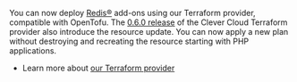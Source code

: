 
You can now deploy [Redis®](/developers/doc/addons/redis) add-ons using our Terraform provider, compatible with OpenTofu. The [0.6.0 release](https://github.com/CleverCloud/terraform-provider-clevercloud/releases/tag/v0.6.0) of the Clever Cloud Terraform provider also introduce the resource update. You can now apply a new plan without destroying and recreating the resource starting with PHP applications.

* Learn more about [our Terraform provider](https://registry.terraform.io/providers/CleverCloud/clevercloud/latest/docs)



